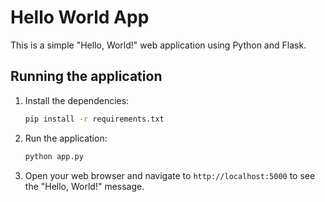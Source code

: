 # Hello World App

This is a simple "Hello, World!" web application using Python and Flask.

## Running the application

1. Install the dependencies:
   ```bash
   pip install -r requirements.txt
   ```

2. Run the application:
   ```bash
   python app.py
   ```

3. Open your web browser and navigate to `http://localhost:5000` to see the "Hello, World!" message.
